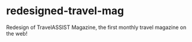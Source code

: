 # redesigned-travel-mag
Redesign of TravelASSIST Magazine, the first monthly travel magazine on the web!
